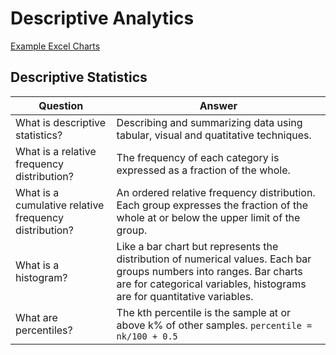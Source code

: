 Descriptive Analytics
=====================

<!---

<question>What is the best colour pallette to use for colour blind observers?</question>
<answer>blue-orange. Avoid Red.</answer>

--->

[Example Excel Charts](https://1drv.ms/x/s!AtT4pZflwIijhzpE5ERjCCHrrlIu)

Descriptive Statistics
------

<!---

<question>What is descriptive statistics?</question>
<answer>Describing and summarizing data using tabular, visual and quatitative techniques.</answer>
<question>What is a relative frequency distribution?</question>
<answer>The frequency of each category is expressed as a fraction of the whole.</answer>
<question>What is a histogram?</question>
<answer>Like a bar chart but represents the distribution of numerical values. Each bar groups numbers into ranges. Bar charts are for categorical variables, histograms are for quantitative variables.</answer>

--->

| Question | Answer |
| -------- | ------ |
| What is descriptive statistics? | Describing and summarizing data using tabular, visual and quatitative techniques. |
| What is a relative frequency distribution? | The frequency of each category is expressed as a fraction of the whole. |
| What is a cumulative relative frequency distribution? | An ordered relative frequency distribution. Each group expresses the fraction of the whole at or below the upper limit of the group. |
| What is a histogram? | Like a bar chart but represents the distribution of numerical values. Each bar groups numbers into ranges. Bar charts are for categorical variables, histograms are for quantitative variables. |
| What are percentiles? | The kth percentile is the sample at or above k% of other samples. `percentile = nk/100 + 0.5` |
